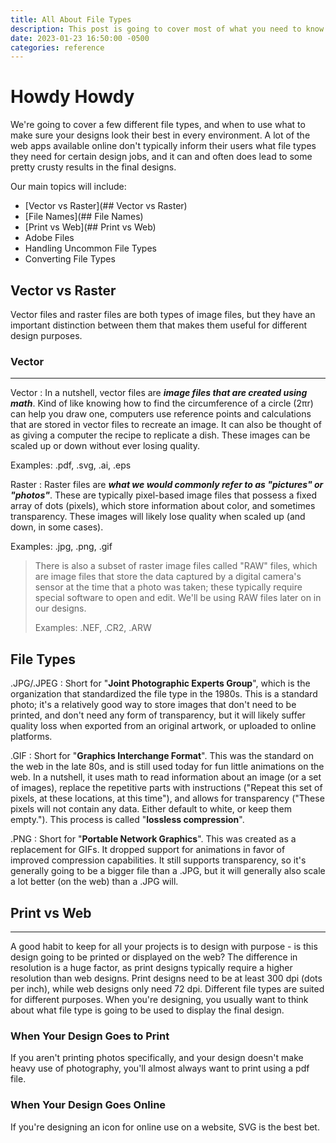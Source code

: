 ```yaml
---
title: All About File Types
description: This post is going to cover most of what you need to know about file types, what they mean, and when to use which type.
date: 2023-01-23 16:50:00 -0500
categories: reference
---
```


# Howdy Howdy

We're going to cover a few different file types, and when to use what to make sure your designs look their best in every environment. A lot of the web apps available online don't typically inform their users what file types they need for certain design jobs, and it can and often does lead to some pretty crusty results in the final designs.

Our main topics will include:
- [Vector vs Raster](## Vector vs Raster)
- [File Names](## File Names)
- [Print vs Web](## Print vs Web)
- Adobe Files
- Handling Uncommon File Types
- Converting File Types

## Vector vs Raster

Vector files and raster files are both types of image files, but they have an important distinction between them that makes them useful for different design purposes.


### Vector
---
Vector
: In a nutshell, vector files are ***image files that are created using math***. Kind of like knowing how to find the circumference of a circle (2πr) can help you draw one, computers use reference points and calculations that are stored in vector files to recreate an image. It can also be thought of as giving a computer the recipe to replicate a dish. These images can be scaled up or down without ever losing quality.

Examples: .pdf, .svg, .ai, .eps

Raster
: Raster files are ***what we would commonly refer to as "pictures" or "photos"***. These are typically pixel-based image files that possess a fixed array of dots (pixels), which store information about color, and sometimes transparency. These images will likely lose quality when scaled up (and down, in some cases).

Examples: .jpg, .png, .gif

> There is also a subset of raster image files called "RAW" files, which are image files that store the data captured by a digital camera's sensor at the time that a photo was taken; these typically require special software to open and edit. We'll be using RAW files later on in our designs.
>
> Examples: .NEF, .CR2, .ARW

## File Types

.JPG/.JPEG
: Short for "**Joint Photographic Experts Group**", which is the organization that standardized the file type in the 1980s. This is a standard photo; it's a relatively good way to store images that don't need to be printed, and don't need any form of transparency, but it will likely suffer quality loss when exported from an original artwork, or uploaded to online platforms.

.GIF
: Short for "**Graphics Interchange Format**". This was the standard on the web in the late 80s, and is still used today for fun little animations on the web. In a nutshell, it uses math to read information about an image (or a set of images), replace the repetitive parts with instructions ("Repeat this set of pixels, at these locations, at this time"), and allows for transparency ("These pixels will not contain any data. Either default to white, or keep them empty."). This process is called "**lossless compression**".

.PNG
: Short for "**Portable Network Graphics**". This was created as a replacement for GIFs. It dropped support for animations in favor of improved compression capabilities. It still supports transparency, so it's generally going to be a bigger file than a .JPG, but it will generally also scale a lot better (on the web) than a .JPG will.

## Print vs Web
---
A good habit to keep for all your projects is to design with purpose - is this design going to be printed or displayed on the web? The difference in resolution is a huge factor, as print designs typically require a higher resolution than web designs. Print designs need to be at least 300 dpi (dots per inch), while web designs only need 72 dpi. Different file types are suited for different purposes. When you're designing, you usually want to think about what file type is going to be used to display the final design.

### When Your Design Goes to Print
If you aren't printing photos specifically, and your design doesn't make heavy use of photography, you'll almost always want to print using a pdf file.

### When Your Design Goes Online
If you're designing an icon for online use on a website, SVG is the best bet.
